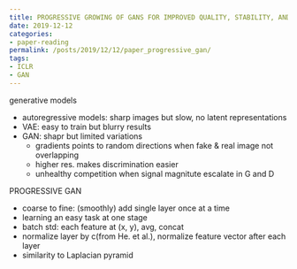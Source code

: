 ```yaml
---
title: PROGRESSIVE GROWING OF GANS FOR IMPROVED QUALITY, STABILITY, AND VARIATION
date: 2019-12-12
categories:
- paper-reading
permalink: /posts/2019/12/12/paper_progressive_gan/
tags:
- ICLR
- GAN
---
```


generative models
- autoregressive models: sharp images but slow, no latent representations
- VAE: easy to train but blurry results
- GAN: shapr but limited variations
    - gradients points to random directions when fake & real image not overlapping
    - higher res. makes discrimination easier
    - unhealthy competition when signal magnitute escalate in G and D

PROGRESSIVE GAN
- coarse to fine: (smoothly) add single layer once at a time
- learning an easy task at one stage
- batch std: each feature at (x, y), avg, concat
- normalize layer by c(from He. et al.), normalize feature vector after each layer
- similarity to Laplacian pyramid
